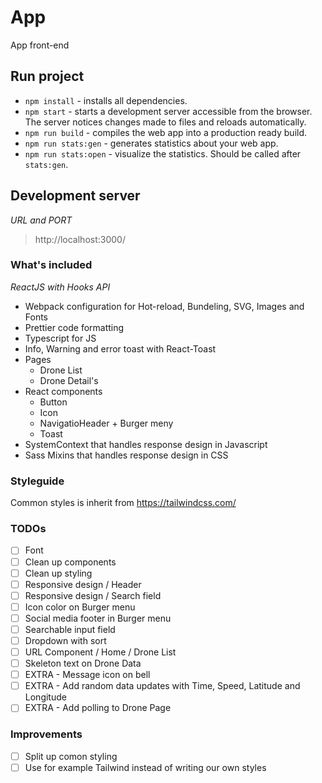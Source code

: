 # App

App front-end

## Run project

- `npm install` - installs all dependencies.
- `npm start` - starts a development server accessible from the browser. The server notices changes made to files and reloads automatically.
- `npm run build` - compiles the web app into a production ready build.
- `npm run stats:gen` - generates statistics about your web app.
- `npm run stats:open` - visualize the statistics. Should be called after `stats:gen`.

## Development server

_URL and PORT_

> http://localhost:3000/

### What's included

_ReactJS with Hooks API_

- Webpack configuration for Hot-reload, Bundeling, SVG, Images and Fonts
- Prettier code formatting
- Typescript for JS
- Info, Warning and error toast with React-Toast
- Pages
  - Drone List
  - Drone Detail's
- React components
  - Button
  - Icon
  - NavigatioHeader + Burger meny
  - Toast
- SystemContext that handles response design in Javascript
- Sass Mixins that handles response design in CSS

### Styleguide

Common styles is inherit from https://tailwindcss.com/

### TODOs

- [ ] Font
- [ ] Clean up components
- [ ] Clean up styling
- [ ] Responsive design / Header
- [ ] Responsive design / Search field
- [ ] Icon color on Burger menu
- [ ] Social media footer in Burger menu
- [ ] Searchable input field
- [ ] Dropdown with sort
- [ ] URL Component / Home / Drone List
- [ ] Skeleton text on Drone Data
- [ ] EXTRA - Message icon on bell
- [ ] EXTRA - Add random data updates with Time, Speed, Latitude and Longitude
- [ ] EXTRA - Add polling to Drone Page

### Improvements

- [ ] Split up comon styling
- [ ] Use for example Tailwind instead of writing our own styles
